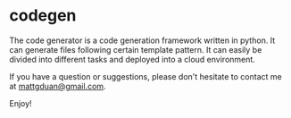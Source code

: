 codegen
=======

The code generator is a code generation framework written in python. It can 
generate files following certain template pattern. It can easily be divided 
into different tasks and deployed into a cloud environment.

If you have a question or suggestions, please don't hesitate to contact me at
<mattgduan@gmail.com>.

Enjoy!
